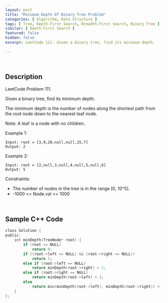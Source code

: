 ```yaml
---
layout: post
title: "Minimum Depth Of Binary Tree Problem"
categories: [ Algorithm, Data Structure ]
tags: [ Tree, Depth-First Search, Breadth-First Search, Binary Tree ]
similar: [ Depth-First Search ]
featured: false
hidden: false
excerpt: LeetCode 111. Given a binary tree, find its minimum depth.

---
```


<br />

## Description

LeetCode Problem 111.

Given a binary tree, find its minimum depth.

The minimum depth is the number of nodes along the shortest path from the root node down to the nearest leaf node.

Note: A leaf is a node with no children.

Example 1:
```
Input: root = [3,9,20,null,null,15,7]
Output: 2
```

Example 2:
```
Input: root = [2,null,3,null,4,null,5,null,6]
Output: 5
```

Constraints:
* The number of nodes in the tree is in the range [0, 10^5].
* -1000 <= Node.val <= 1000

<br />

## Sample C++ Code


```c
class Solution {
public:
    int minDepth(TreeNode* root) {
        if (root == NULL)
            return 0;
        if ((root->left == NULL) && (root->right == NULL))
            return 1;
        else if (root->left == NULL)
            return minDepth(root->right) + 1;
        else if (root->right == NULL)
            return minDepth(root->left) + 1;
        else 
            return min(minDepth(root->left), minDepth(root->right)) + 1;
    }
};
```


